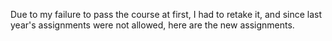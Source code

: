 Due to my failure to pass the course at first, I had to retake it, and since last year's assignments were not allowed, here are the new assignments.

